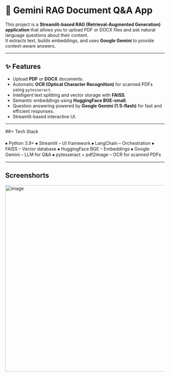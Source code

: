 # 📄 Gemini RAG Document Q&A App

This project is a **Streamlit-based RAG (Retrieval-Augmented Generation) application** that allows you to upload PDF or DOCX files and ask natural language questions about their content.  
It extracts text, builds embeddings, and uses **Google Gemini** to provide context-aware answers.  

---

## ✨ Features
- Upload **PDF** or **DOCX** documents.
- Automatic **OCR (Optical Character Recognition)** for scanned PDFs using `pytesseract`.
- Intelligent text splitting and vector storage with **FAISS**.
- Semantic embeddings using **HuggingFace BGE-small**.
- Question answering powered by **Google Gemini (1.5-flash)** for fast and efficient responses.
- Streamlit-based interactive UI.

---

##⚡ Tech Stack

⦁	Python 3.9+
⦁	Streamlit – UI framework
⦁	LangChain – Orchestration
⦁	FAISS – Vector database
⦁	HuggingFace BGE – Embeddings
⦁	Google Gemini – LLM for Q&A
⦁	pytesseract + pdf2image – OCR for scanned PDFs

---

## Screenshorts


<img width="975" height="589" alt="image" src="https://github.com/user-attachments/assets/73a6d197-df92-4a7b-ba8b-6f7c72aefd69" />



